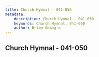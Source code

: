 ```yaml
---
title: Church Hymnal - 041-050
metadata:
    description: Church Hymnal - 041-050
    keywords: Church Hymnal, 041-050
    author: Brian Onang'o
---
```



## Church Hymnal - 041-050
  